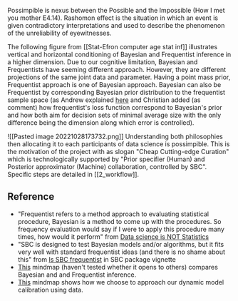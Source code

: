 Possimpible is nexus between the Possible and the Impossible (How I met you mother E4.14). Rashomon effect is the situation in which an event is given contradictory interpretations and used to describe the phenomenon of the unreliability of eyewitnesses.

The following figure from [[Stat-Efron computer age stat inf]] illustrates vertical and horizontal conditioning of Bayesian and Frequentist inference in a higher dimension. Due to our cognitive limitation, Bayesian and Frequentists have seeming different approach. However, they are different projections of the same joint data and parameter. Having a point mass prior, Frequentist approach is one of Bayesian approach. Bayesian can also be Frequentist by corresponding Bayesian prior distribution to the frequentist sample space (as Andrew explained [here](https://statmodeling.stat.columbia.edu/2018/06/17/bayesians-are-frequentists/) and Christian added (as comment) how frequentist's loss function correspond to Bayesian's prior and how both aim for decision sets of minimal average size with the only difference being the dimension along which error is controlled).

![[Pasted image 20221028173732.png]]
Understanding both philosophies then allocating it to each participants of data science is possimpible. This is the motivation of the project with as slogan "Cheap Cutting-edge Curation" which is technologically supported by "Prior specifier (Human) and Posterior approximator (Machine) collaboration, controlled by SBC". Specific steps are detailed in [[2_workflow]].




## Reference
- "Frequentist refers to a method approach to evaluating statistical procedure, Bayesian is a method to come up with the procedures. So frequency evaluation would say if I were to apply this procedure many times, how would it perform" from [Data science is NOT Statistics](https://youtu.be/8HG4NM5Ctv8?t=736) 
- "SBC is designed to test Bayesian models and/or algorithms, but it fits very well with standard frequentist ideas (and there is no shame about this" from [Is SBC frequentist]( https://hyunjimoon.github.io/SBC/articles/SBC.html#is-sbc-frequentist) in SBC package vignette
- [This](marginnote3app://note/200AB425-22DA-49A3-8A2C-30603B2E290A) mindmap (haven't tested whether it opens to others) compares Bayesian and and Frequentist inference. 
- [This](marginnote3app://note/982C1E63-BCBB-4E83-8E34-377AE616D789) mindmap shows how we choose to approach our dynamic model calibration using data. 
